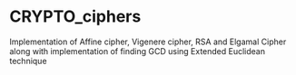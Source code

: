 # CRYPTO_ciphers
Implementation of Affine cipher, Vigenere cipher, RSA and Elgamal Cipher along with implementation of finding GCD using Extended Euclidean technique
